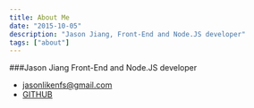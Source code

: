 ```yaml
---
title: About Me
date: "2015-10-05"
description: "Jason Jiang, Front-End and Node.JS developer"
tags: ["about"]
---
```


###Jason Jiang
Front-End and Node.JS developer

- [jasonlikenfs@gmail.com](mailto:jasonlikenfs@gmail.com)
- [GITHUB](https://github.com/JasonBoy)